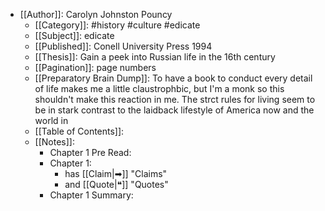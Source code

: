 - [[Author]]: Carolyn Johnston Pouncy
	- [[Category]]: #history #culture #edicate
	- [[Subject]]: edicate
	- [[Published]]: Conell University Press 1994 
	- [[Thesis]]: Gain a peek into Russian life in the 16th century
	- [[Pagination]]: page numbers
	- [[Preparatory Brain Dump]]: To have a book to conduct every detail of life makes me a little claustrophbic, but I'm a monk so this shouldn't make this reaction in me. The strct rules for living seem to be in stark contrast to the laidback lifestyle of America now and the world in 
	- [[Table of Contents]]:
	- [[Notes]]:
		- Chapter 1 Pre Read:
		- Chapter 1:
			- has [[Claim|➡]] "Claims"
			- and [[Quote|❝]] "Quotes"
		- Chapter 1 Summary: